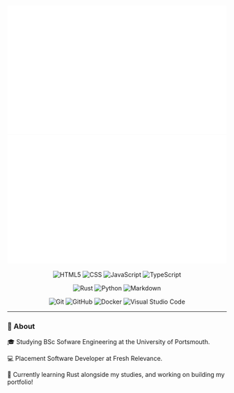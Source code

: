
<section align="center">

  ![Stats](https://raw.githubusercontent.com/Dominic-Terry/Stats/master/generated/overview.svg#gh-dark-mode-only)
  ![Langs](https://raw.githubusercontent.com/Dominic-Terry/Stats/master/generated/languages.svg#gh-dark-mode-only)

  ![HTML5](https://img.shields.io/badge/-HTML5-333333?style=flat&logo=HTML5)
  ![CSS](https://img.shields.io/badge/-CSS-333333?style=flat&logo=CSS3&logoColor=1572B6)
  ![JavaScript](https://img.shields.io/badge/-JavaScript-333333?style=flat&logo=javascript) 
  ![TypeScript](https://img.shields.io/badge/-TypeScript-333333?style=flat&logo=typescript) 
  
  ![Rust](https://img.shields.io/badge/Rust-333333?style=flat&logo=rust)
  ![Python](https://img.shields.io/badge/Python-333333?style=flat&logo=python)
  ![Markdown](https://img.shields.io/badge/-Markdown-333333?style=flat&logo=markdown)
  
  ![Git](https://img.shields.io/badge/-Git-333333?style=flat&logo=git)
  ![GitHub](https://img.shields.io/badge/-GitHub-333333?style=flat&logo=github)
  ![Docker](https://img.shields.io/badge/-Docker-333333?style=flat&logo=docker)
  ![Visual Studio Code](https://img.shields.io/badge/-Visual%20Studio%20Code-333333?style=flat&logo=visual-studio-code&logoColor=007ACC)
    

</section>

----

### 🧭 About

🎓 Studying BSc Sofware Engineering at the University of Portsmouth.

💻 Placement Software Developer at Fresh Relevance.

🦀 Currently learning Rust alongside my studies, and working on building my portfolio!

